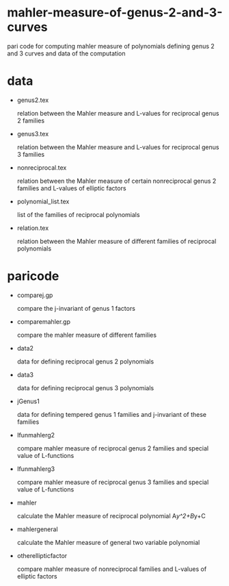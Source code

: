 # mahler-measure-of-genus-2-and-3-curves
pari code for computing mahler measure of polynomials defining genus 2 and 3 curves and data of the computation

# data
* genus2.tex

  relation between the Mahler measure and L-values for reciprocal genus 2 families
  
* genus3.tex

  relation between the Mahler measure and L-values for reciprocal genus 3 families
  
* nonreciprocal.tex

  relation between the Mahler measure of certain nonreciprocal genus 2 families and L-values of elliptic factors
  
* polynomial_list.tex

  list of the families of reciprocal polynomials 
  
* relation.tex

  relation between the Mahler measure of different families of reciprocal polynomials

# paricode

* comparej.gp

  compare the j-invariant of genus 1 factors

* comparemahler.gp

  compare the mahler measure of different families 

* data2

  data for defining reciprocal genus 2 polynomials

* data3

  data for defining reciprocal genus 3 polynomials

* jGenus1

  data for defining tempered genus 1 families and j-invariant of these families

* lfunmahlerg2

  compare mahler measure of reciprocal genus 2 families and special value of L-functions

* lfunmahlerg3

  compare mahler measure of reciprocal genus 3 families and special value of L-functions

* mahler

  calculate the Mahler measure of reciprocal polynomial A*y^2+B*y+C

* mahlergeneral

  calculate the Mahler measure of general two variable polynomial

* otherellipticfactor

  compare mahler measure of nonreciprocal families and L-values of elliptic factors
